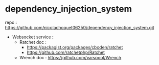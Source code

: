 # dependency_injection_system
repo : https://github.com/nicolachoquet06250/dependency_injection_system.git
 - Websocket service :
     - Ratchet doc : 
       - https://packagist.org/packages/cboden/ratchet
       - https://github.com/ratchetphp/Ratchet
     - Wrench doc : https://github.com/varspool/Wrench